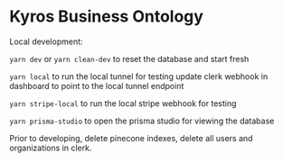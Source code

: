 # Kyros Business Ontology

Local development:

`yarn dev`
or
`yarn clean-dev` to reset the database and start fresh

`yarn local` to run the local tunnel for testing
update clerk webhook in dashboard to point to the local tunnel endpoint

`yarn stripe-local` to run the local stripe webhook for testing

`yarn prisma-studio` to open the prisma studio for viewing the database

Prior to developing, delete pinecone indexes, delete all users and organizations in clerk. 

